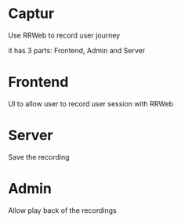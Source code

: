 # Captur
Use RRWeb to record user journey

it has 3 parts: Frontend, Admin and Server

# Frontend
UI to allow user to record user session with RRWeb

# Server
Save the recording

# Admin
Allow play back of the recordings